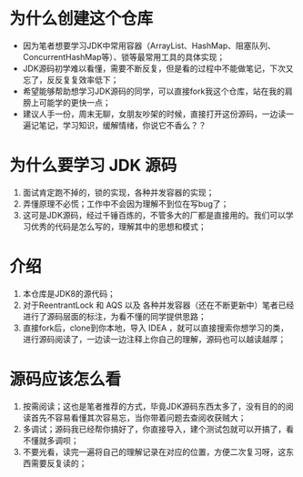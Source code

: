 # 为什么创建这个仓库

- 因为笔者想要学习JDK中常用容器（ArrayList、HashMap、阻塞队列、ConcurrentHashMap等）、锁等最常用工具的具体实现；
- JDK源码初学难以看懂，需要不断反复，但是看的过程中不能做笔记，下次又忘了，反反复复效率低下；
- 希望能够帮助想学习JDK源码的同学，可以直接fork我这个仓库，站在我的肩膀上可能学的更快一点；
- 建议人手一份，周末无聊，女朋友吵架的时候，直接打开这份源码，一边读一遍记笔记，学习知识，缓解情绪，你说它不香么？？

# 为什么要学习 JDK 源码

1. 面试肯定跑不掉的，锁的实现，各种并发容器的实现；
2. 弄懂原理不必慌；工作中不会因为理解不到位在写bug了；
3. 这可是JDK源码，经过千锤百炼的，不管多大的厂都是直接用的。我们可以学习优秀的代码是怎么写的，理解其中的思想和模式；

# 介绍

1. 本仓库是JDK8的源代码；
2. 对于ReentrantLock 和 AQS 以及 各种并发容器（还在不断更新中）笔者已经进行了源码层面的标注，为看不懂的同学提供思路；
3. 直接fork后，clone到你本地，导入 IDEA ，就可以直接搜索你想学习的类，进行源码阅读了，一边读一边注释上你自己的理解，源码也可以越读越厚；

# 源码应该怎么看

1. 按需阅读；这也是笔者推荐的方式，毕竟JDK源码东西太多了，没有目的的阅读首先不容易看懂其次容易忘，当你带着问题去查阅收获贼大；
2. 多调试；源码我已经帮你搞好了，你直接导入，建个测试包就可以开搞了，看不懂就多调呗；
3. 不要光看，读完一遍将自己的理解记录在对应的位置，方便二次复习呀，这东西需要反复读的；